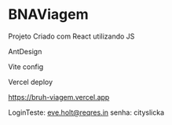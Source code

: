# BNAViagem



Projeto Criado com React utilizando JS

AntDesign

Vite config

Vercel deploy

https://bruh-viagem.vercel.app

LoginTeste: eve.holt@reqres.in
senha: cityslicka
